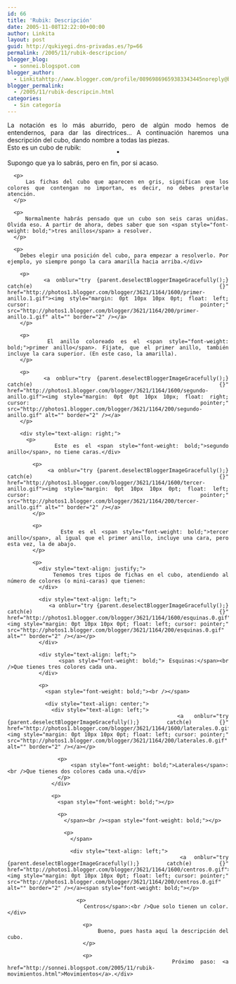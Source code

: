 ```yaml
---
id: 66
title: 'Rubik: Descripción'
date: 2005-11-08T12:22:00+00:00
author: Linkita
layout: post
guid: http://qukiyegi.dns-privadas.es/?p=66
permalink: /2005/11/rubik-descripcion/
blogger_blog:
  - sonnei.blogspot.com
blogger_author:
  - Linkitahttp://www.blogger.com/profile/08969869659383343445noreply@blogger.com
blogger_permalink:
  - /2005/11/rubik-descripcin.html
categories:
  - Sin categoría
---
```

<div style="text-align: justify;">
  La notación es lo más aburrido, pero de algún modo hemos de entendernos, para dar las directrices&#8230; A continuación haremos una descripción del cubo, dando nombre a todas las piezas.
</div>

<div style="text-align: justify;">
  Esto es un cubo de rubik: 
  
  <div style="text-align: center;">
    <a onblur="try {parent.deselectBloggerImageGracefully();} catch(e) {}" href="http://photos1.blogger.com/blogger/3621/1164/1600/rubik.1.gif"><img style="" 0px="" auto="" 10px="" display="" block="" center="" cursor="" pointer="" src="http://photos1.blogger.com/blogger/3621/1164/200/rubik.1.gif" alt="" align="" border="2" /></a>
  </div>
  
  <p>
    <div style="text-align: justify;">
      Supongo que ya lo sabrás, pero en fin, por si acaso.</p> 
      
      <p>
        Las fichas del cubo que aparecen en gris, significan que los colores que contengan no importan, es decir, no debes prestarle atención.
      </p>
      
      <p>
        Normalmente habrás pensado que un cubo son seis caras unidas. Olvida eso. A partir de ahora, debes saber que son <span style="font-weight: bold;">tres anillos</span> a resolver.
      </p>
      
      <p>
        Debes elegir una posición del cubo, para empezar a resolverlo. Por ejemplo, yo siempre pongo la cara amarilla hacia arriba.</div> 
        
        <p>
          <a onblur="try {parent.deselectBloggerImageGracefully();} catch(e) {}" href="http://photos1.blogger.com/blogger/3621/1164/1600/primer-anillo.1.gif"><img style="margin: 0pt 10px 10px 0pt; float: left; cursor: pointer;" src="http://photos1.blogger.com/blogger/3621/1164/200/primer-anillo.1.gif" alt="" border="2" /></a>
        </p>
        
        <p>
          El anillo coloreado es el <span style="font-weight: bold;">primer anillo</span>. Fíjate, que el primer anillo, también incluye la cara superior. (En este caso, la amarilla).
        </p>
        
        <p>
          <a onblur="try {parent.deselectBloggerImageGracefully();} catch(e) {}" href="http://photos1.blogger.com/blogger/3621/1164/1600/segundo-anillo.gif"><img style="margin: 0pt 0pt 10px 10px; float: right; cursor: pointer;" src="http://photos1.blogger.com/blogger/3621/1164/200/segundo-anillo.gif" alt="" border="2" /></a>
        </p>
        
        <div style="text-align: right;">
          <p>
            Este es el <span style="font-weight: bold;">segundo anillo</span>, no tiene caras.</div> 
            
            <p>
              <a onblur="try {parent.deselectBloggerImageGracefully();} catch(e) {}" href="http://photos1.blogger.com/blogger/3621/1164/1600/tercer-anillo.gif"><img style="margin: 0pt 10px 10px 0pt; float: left; cursor: pointer;" src="http://photos1.blogger.com/blogger/3621/1164/200/tercer-anillo.gif" alt="" border="2" /></a>
            </p>
            
            <p>
              Este es el <span style="font-weight: bold;">tercer anillo</span>, al igual que el primer anillo, incluye una cara, pero esta vez, la de abajo.
            </p>
            
            <p>
              <div style="text-align: justify;">
                Tenemos tres tipos de fichas en el cubo, atendiendo al número de colores (o mini-caras) que tienen:
              </div>
              
              <div style="text-align: left;">
                <a onblur="try {parent.deselectBloggerImageGracefully();} catch(e) {}" href="http://photos1.blogger.com/blogger/3621/1164/1600/esquinas.0.gif"><img style="margin: 0pt 10px 10px 0pt; float: left; cursor: pointer;" src="http://photos1.blogger.com/blogger/3621/1164/200/esquinas.0.gif" alt="" border="2" /></a></p>
              </div>
              
              <div style="text-align: left;">
                <span style="font-weight: bold;"> Esquinas:</span><br />Que tienes tres colores cada una.
              </div>
              
              <p>
                <span style="font-weight: bold;"><br /></span> 
                
                <div style="text-align: center;">
                  <div style="text-align: left;">
                    <a onblur="try {parent.deselectBloggerImageGracefully();} catch(e) {}" href="http://photos1.blogger.com/blogger/3621/1164/1600/laterales.0.gif"><img style="margin: 0pt 10px 10px 0pt; float: left; cursor: pointer;" src="http://photos1.blogger.com/blogger/3621/1164/200/laterales.0.gif" alt="" border="2" /></a></p> 
                    
                    <p>
                      <span style="font-weight: bold;">Laterales</span>:<br />Que tienes dos colores cada una.</div>
                    </p>
                  </div>
                  
                  <p>
                    <span style="font-weight: bold;"></p> 
                    
                    <p>
                      </span><br /><span style="font-weight: bold;"></p> 
                      
                      <p>
                        </span> 
                        
                        <div style="text-align: left;">
                          <a onblur="try {parent.deselectBloggerImageGracefully();} catch(e) {}" href="http://photos1.blogger.com/blogger/3621/1164/1600/centros.0.gif"><img style="margin: 0pt 10px 10px 0pt; float: left; cursor: pointer;" src="http://photos1.blogger.com/blogger/3621/1164/200/centros.0.gif" alt="" border="2" /></a><span style="font-weight: bold;"></p> 
                          
                          <p>
                            Centros</span>:<br />Que solo tienen un color.</div> 
                            
                            <p>
                              Bueno, pues hasta aquí la descripción del cubo.
                            </p>
                            
                            <p>
                              Próximo paso: <a href="http://sonnei.blogspot.com/2005/11/rubik-movimientos.html">Movimientos</a>.</div>